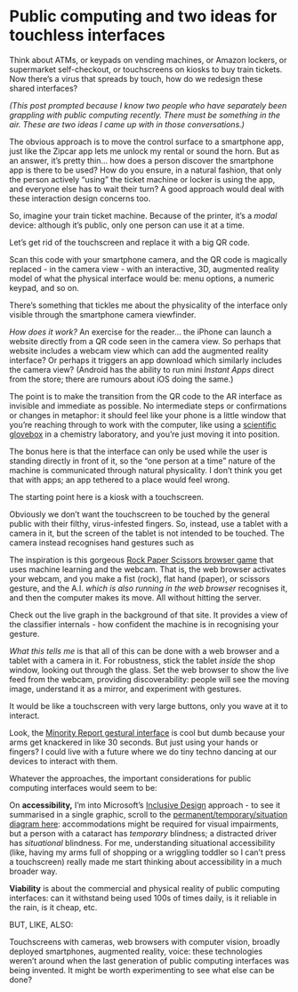 # Public computing and two ideas for touchless interfaces

Think about ATMs, or keypads on vending machines, or Amazon lockers, or
supermarket self-checkout, or touchscreens on kiosks to buy train tickets. Now
there’s a virus that spreads by touch, how do we redesign these shared
interfaces?

_(This post prompted because I know two people who have separately been
grappling with public computing recently. There must be something in the air.
These are two ideas I came up with in those conversations.)_

The obvious approach is to move the control surface to a smartphone app, just
like the Zipcar app lets me unlock my rental or sound the horn. But as an
answer, it’s pretty thin… how does a person discover the smartphone app is
there to be used? How do you ensure, in a natural fashion, that only the
person actively “using” the ticket machine or locker is using the app, and
everyone else has to wait their turn? A good approach would deal with these
interaction design concerns too.

So, imagine your train ticket machine. Because of the printer, it’s a _modal_
device: although it’s public, only one person can use it at a time.

Let’s get rid of the touchscreen and replace it with a big QR code.

Scan this code with your smartphone camera, and the QR code is magically
replaced - in the camera view - with an interactive, 3D, augmented reality
model of what the physical interface would be: menu options, a numeric keypad,
and so on.

There’s something that tickles me about the physicality of the interface only
visible through the smartphone camera viewfinder.

_How does it work?_ An exercise for the reader… the iPhone can launch a
website directly from a QR code seen in the camera view. So perhaps that
website includes a webcam view which can add the augmented reality interface?
Or perhaps it triggers an app download which similarly includes the camera
view? (Android has the ability to run mini _Instant Apps_ direct from the
store; there are rumours about iOS doing the same.)

The point is to make the transition from the QR code to the AR interface as
invisible and immediate as possible. No intermediate steps or confirmations or
changes in metaphor: it should feel like your phone is a little window that
you’re reaching through to work with the computer, like using a [scientific
glovebox](https://www.esa.int/Science_Exploration/Human_and_Robotic_Exploration/Columbus/Microgravity_Science_Glovebox)
in a chemistry laboratory, and you’re just moving it into position.

The bonus here is that the interface can only be used while the user is
standing directly in front of it, so the “one person at a time” nature of the
machine is communicated through natural physicality. I don’t think you get
that with apps; an app tethered to a place would feel wrong.

The starting point here is a kiosk with a touchscreen.

Obviously we don’t want the touchscreen to be touched by the general public
with their filthy, virus-infested fingers. So, instead, use a tablet with a
camera in it, but the screen of the tablet is not intended to be touched. The
camera instead recognises hand gestures such as

The inspiration is this gorgeous [Rock Paper Scissors browser
game](https://tenso.rs/demos/rock-paper-scissors/) that uses machine learning
and the webcam. That is, the web browser activates your webcam, and you make a
fist (rock), flat hand (paper), or scissors gesture, and the A.I. _which is
also running in the web browser_ recognises it, and then the computer makes
its move. All without hitting the server.

Check out the live graph in the background of that site. It provides a view of
the classifier internals - how confident the machine is in recognising your
gesture.

_What this tells me_ is that all of this can be done with a web browser and a
tablet with a camera in it. For robustness, stick the tablet _inside_ the shop
window, looking out through the glass. Set the web browser to show the live
feed from the webcam, providing discoverability: people will see the moving
image, understand it as a mirror, and experiment with gestures.

It would be like a touchscreen with very large buttons, only you wave at it to
interact.

Look, the [Minority Report gestural
interface](https://www.youtube.com/watch?v=PJqbivkm0Ms) is cool but dumb
because your arms get knackered in like 30 seconds. But just using your hands
or fingers? I could live with a future where we do tiny techno dancing at our
devices to interact with them.

Whatever the approaches, the important considerations for public computing
interfaces would seem to be:

On **accessibility,** I’m into Microsoft’s [Inclusive
Design](https://www.microsoft.com/design/inclusive/) approach - to see it
summarised in a single graphic, scroll to the [permanent/temporary/situation
diagram here](https://blog.stormid.com/what-does-inclusive-design-mean/):
accommodations might be required for visual impairments, but a person with a
cataract has _temporary_ blindness; a distracted driver has _situational_
blindness. For me, understanding situational accessibility (like, having my
arms full of shopping or a wriggling toddler so I can’t press a touchscreen)
really made me start thinking about accessibility in a much broader way.

**Viability** is about the commercial and physical reality of public computing
interfaces: can it withstand being used 100s of times daily, is it reliable in
the rain, is it cheap, etc.

BUT, LIKE, ALSO:

Touchscreens with cameras, web browsers with computer vision, broadly deployed
smartphones, augmented reality, voice: these technologies weren’t around when
the last generation of public computing interfaces was being invented. It
might be worth experimenting to see what else can be done?
